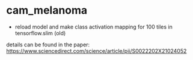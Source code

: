 # cam_melanoma 
 - reload model and make class activation mapping for 100 tiles in tensorflow.slim (old)

details can be found in the paper: https://www.sciencedirect.com/science/article/pii/S0022202X21024052 
